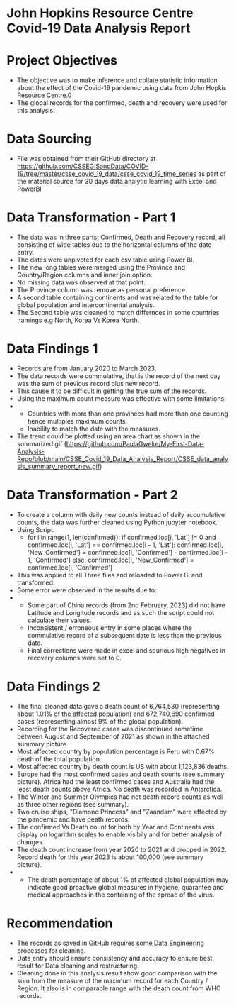 # John Hopkins Resource Centre Covid-19 Data Analysis Report

# Project Objectives
* The objective was to make inference and collate statistic information about the effect of the Covid-19 pandemic using data from John Hopkis Resource Centre.0
* The global records for the confirmed, death and recovery were used for this analysis.


# Data Sourcing
* File was obtained from their GitHub directory at https://github.com/CSSEGISandData/COVID-19/tree/master/csse_covid_19_data/csse_covid_19_time_series as part of the material source for 30 days data analytic learning with Excel and PowerBI

# Data Transformation - Part 1
* The data was in three parts; Confirmed, Death and Recovery record, all consisting of wide tables due to the horizontal columns of the date entry.
* The dates were unpivoted for each csv table using Power BI.
* The new long tables were merged using the Province and Country/Region columns and inner join option.
* No missing data was observed at that point.
* The Province column was remove as personal preference.
* A second table containing continents and was related to the table for global population and intercontinental analysis.
* The Second table was cleaned to match differnces in some countries namings e.g North, Korea Vs Korea North.

# Data Findings 1
* Records are from January 2020 to March 2023.
* The data records were cummulative, that is the record of the next day was the sum of previous record plus new record.
* This cause it to be difficult in getting the true sum of the records.
* Using the maximum count measure was effective with some limitations:
* * Countries with more than one provinces had more than one counting hence multiples maximum counts.
  * Inability to match the date with the measures.
* The trend could be plotted using an area chart as shown in the summarized gif (https://github.com/PaulaGweke/My-First-Data-Analysis-Repo/blob/main/CSSE_Covid_19_Data_Analysis_Report/CSSE_data_analysis_summary_report_new.gif)

# Data Transformation - Part 2
* To create a column with daily new counts instead of daily accumulative counts, the data was further cleaned using Python jupyter notebook.
* Using Script:
  * for i in range(1, len(confirmed)):
    if confirmed.loc[i, 'Lat'] != 0 and confirmed.loc[i, 'Lat'] == confirmed.loc[i - 1, 'Lat']:
        confirmed.loc[i, 'New_Confirmed'] = confirmed.loc[i, 'Confirmed'] - confirmed.loc[i - 1, 'Confirmed']
    else:
        confirmed.loc[i, 'New_Confirmed'] = confirmed.loc[i, 'Confirmed']
* This was applied to all Three files and reloaded to Power BI and transformed.
* Some error were observed in the results due to:
* * Some part of China records (from 2nd February, 2023) did not have Latitude and Longitude records and as such the script could not calculate their values.
  * Inconsistent / erroneous entry in some places where the commulative record of a subsequent date is less than the previous date.
  * Final corrections were made in excel and spurious high negatives in recovery columns were set to 0.
 
# Data Findings 2
* The final cleaned data gave a death count of 6,764,530 (representing about 1.01% of the affected population) and 672,740,690 confirmed cases (representing almost 9% of the global population).
* Recording for the Recovered cases was discontinued sometime between August and September of 2021 as shown in the attached summary picture.
* Most affected country by population percentage is Peru with 0.67% death of the total population.
* Most affected country by death count is US with about 1,123,836 deaths.
* Europe had the most confirmed cases and death counts (see summary picture). Africa had the least confirmed cases and Australia had the least death counts above Africa. No death was recorded in Antarctica.
* The Winter and Summer Olympics had not death record counts as well as three other regions (see summary).
* Two cruise ships, "Diamond Princess" and "Zaandam" were affected by the pandemic and have death records.
* The confirmed Vs Death count for both by Year and Continents was display on logarithm scales to enable visibily and for better analysis of changes.
* The death count increase from year 2020 to 2021  and dropped in 2022. Record death for this year 2023 is about 100,000 (see summary picture).
* * The death percentage of about 1% of affected global population may indicate good proactive global measures in hygiene, quarantee and medical approaches in the containing of the spread of the virus.

# Recommendation
* The records as saved in GitHub requires some Data Engineering processes for cleaning.
* Data entry should ensure consistency and accuracy to ensure best result for Data cleaning and restructuring.
* Cleaning done in this analysis result show good comparison with the sum from the measure of the maximum record for each Country / Region. It also is in comparable range with the death count from WHO records.





